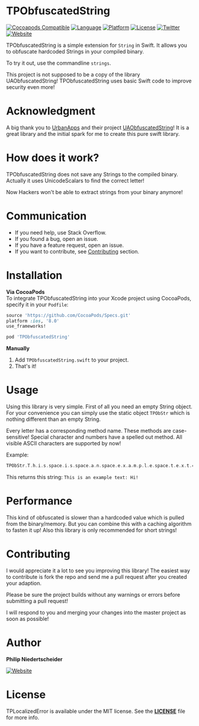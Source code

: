TPObfuscatedString
==================

[![Cocoapods Compatible](https://img.shields.io/cocoapods/v/TPObfuscatedString.svg)](https://img.shields.io/cocoapods/v/TPObfuscatedString.svg)
[![Language](https://img.shields.io/badge/language-Swift-orange.svg)](https://developer.apple.com/swift/)
[![Platform](https://img.shields.io/cocoapods/p/TPObfuscatedString.svg?style=flat)](http://cocoadocs.org/docsets/TPObfuscatedString.svg)
[![License](https://img.shields.io/badge/license-MIT-lightgrey.svg)](https://github.com/Techprimate/TPLocalizedError/blob/master/LICENSE)
[![Twitter](https://img.shields.io/badge/twitter-@Techprimate-blue.svg?style=flat)](http://twitter.com/techprimate)
[![Website](https://img.shields.io/badge/www-techprimate.com-blue.svg?style=flat)](http://www.techprimate.com)

TPObfuscatedString is a simple extension for `String` in Swift.
It allows you to obfuscate hardcoded Strings in your compiled binary.

To try it out, use the commandline `strings`.

This project is not supposed to be a copy of the library UAObfuscatedString!
TPObfuscatedString uses basic Swift code to improve security even more!

Acknowledgment
==============

A big thank you to [UrbanApps](https://github.com/UrbanApps) and their project [UAObfuscatedString](https://github.com/UAObfuscatedString)!
It is a great library and the initial spark for me to create this pure swift library.

How does it work?
=================

TPObfuscatedString does not save any Strings to the compiled binary. 
Actually it uses UnicodeScalars to find the correct letter!

Now Hackers won't be able to extract strings from your binary anymore!

Communication
=============

- If you need help, use Stack Overflow.
- If you found a bug, open an issue.
- If you have a feature request, open an issue.
- If you want to contribute, see [Contributing](https://github.com/Techprimate/TPObfuscatedString#contributing) section.

Installation
============

**Via CocoaPods**  
To integrate TPObfuscatedString into your Xcode project using CocoaPods, specify it in your `Podfile`:

```ruby
source 'https://github.com/CocoaPods/Specs.git'
platform :ios, '8.0'
use_frameworks!

pod 'TPObfuscatedString'
```

**Manually**  
1. Add `TPObfuscatedString.swift` to your project.  
2. That's it!

Usage
=====

Using this library is very simple. First of all you need an empty String object.
For your convenience you can simply use the static object `TPObStr` which is nothing different than an empty String.

Every letter has a corresponding method name. These methods are case-sensitive!
Special character and numbers have a spelled out method.
All visible ASCII characters are supported by now!

Example:
```swift
TPObStr.T.h.i.s.space.i.s.space.a.n.space.e.x.a.m.p.l.e.space.t.e.x.t.colon.space.H.i.exclamation
```

This returns this string: `This is an example text: Hi!`

Performance
===========

This kind of obfuscated is slower than a hardcoded value which is pulled from the binary/memory.
But you can combine this with a caching algorithm to fasten it up!
Also this library is only recommended for short strings!

Contributing
============
I would appreciate it a lot to see you improving this library!
The easiest way to contribute is fork the repo and send me a pull request after you created your adaption.

Please be sure the project builds without any warnings or errors before submitting a pull request!

I will respond to you and merging your changes into the master project as soon as possible!

Author
======
**Philip Niedertscheider**

[![Website](https://img.shields.io/badge/www-techprimate.com-blue.svg?style=flat)](http://www.techprimate.com)

License
=======
TPLocalizedError is available under the MIT license. See the **[LICENSE](https://github.com/Techprimate/TPObfuscatedString/blob/master/LICENSE)** file for more info.